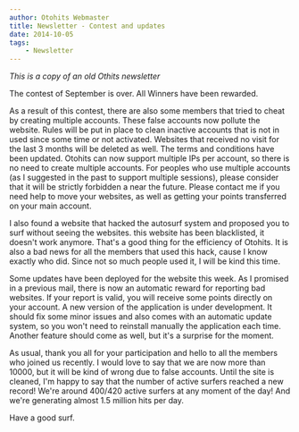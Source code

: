 ```yaml
---
author: Otohits Webmaster
title: Newsletter - Contest and updates
date: 2014-10-05
tags:
    - Newsletter
---
```


_This is a copy of an old Othits newsletter_

The contest of September is over. All Winners have been rewarded.

As a result of this contest, there are also some members that tried to cheat by creating multiple accounts. These false accounts now pollute the website.
Rules will be put in place to clean inactive accounts that is not in used since some time or not activated.
Websites that received no visit for the last 3 months will be deleted as well.
The terms and conditions have been updated. Otohits can now support multiple IPs per account, so there is no need to create multiple accounts. For peoples who use multiple accounts (as I suggested in the past to support multiple sessions), please consider that it will be strictly forbidden a near the future. Please contact me if you need help to move your websites, as well as getting your points transferred on your main account.

I also found a website that hacked the autosurf system and proposed you to surf without seeing the websites. this website has been blacklisted, it doesn't work anymore. That's a good thing for the efficiency of Otohits. It is also a bad news for all the members that used this hack, cause I know exactly who did. Since not so much people used it, I will be kind this time.

Some updates have been deployed for the website this week. As I promised in a previous mail, there is now an automatic reward for reporting bad websites. If your report is valid, you will receive some points directly on your account.
A new version of the application is under development. It should fix some minor issues and also comes with an automatic update system, so you won't need to reinstall manually the application each time. Another feature should come as well, but it's a surprise for the moment.

As usual, thank you all for your participation and hello to all the members who joined us recently. I would love to say that we are now more than 10000, but it will be kind of wrong due to false accounts. Until the site is cleaned, I'm happy to say that the number of active surfers reached a new record! We're around 400/420 active surfers at any moment of the day! And we're generating almost 1.5 million hits per day.

Have a good surf.